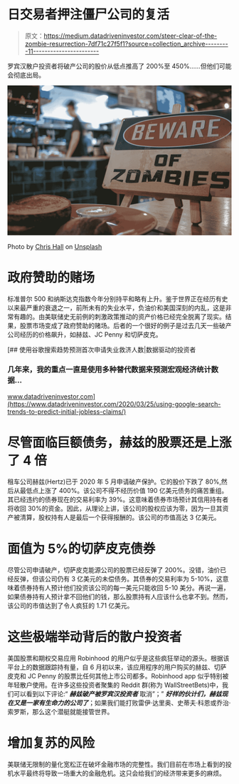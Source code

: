 # 日交易者押注僵尸公司的复活

> 原文：<https://medium.datadriveninvestor.com/steer-clear-of-the-zombie-resurrection-7df71c27f5f1?source=collection_archive---------11----------------------->

罗宾汉散户投资者将破产公司的股价从低点推高了 200%至 450%……但他们可能会彻底出局。

![](img/cd9683b2cdab446cefe3b6d6d088677d.png)

Photo by [Chris Hall](https://unsplash.com/@unibridge_project?utm_source=medium&utm_medium=referral) on [Unsplash](https://unsplash.com?utm_source=medium&utm_medium=referral)

# 政府赞助的赌场

标准普尔 500 和纳斯达克指数今年分别持平和略有上升。鉴于世界正在经历有史以来最严重的衰退之一，前所未有的失业水平，负油价和美国深刻的内乱，这是非常有趣的。由美联储史无前例的刺激政策推动的资产价格已经完全脱离了现实。结果，股票市场变成了政府赞助的赌场。后者的一个很好的例子是过去几天一些破产公司经历的价格飙升，如赫兹、JC Penny 和切萨皮克。

[](https://www.datadriveninvestor.com/2020/03/25/using-google-search-trends-to-predict-initial-jobless-claims/) [## 使用谷歌搜索趋势预测首次申请失业救济人数|数据驱动的投资者

### 几年来，我的重点一直是使用多种替代数据来预测宏观经济统计数据…

www.datadriveninvestor.com](https://www.datadriveninvestor.com/2020/03/25/using-google-search-trends-to-predict-initial-jobless-claims/) 

# 尽管面临巨额债务，赫兹的股票还是上涨了 4 倍

租车公司赫兹(Hertz)已于 2020 年 5 月申请破产保护。它的股价下跌了 80%,然后从最低点上涨了 400%。该公司不得不经历价值 190 亿美元债务的痛苦重组。其已经违约的债券现在的交易利率为 39%。这意味着债券市场预计其信用持有者将收回 30%的资金。因此，从理论上讲，该公司的股权应该为零，因为一旦其资产被清算，股权持有人是最后一个获得报酬的。该公司的市值高达 3 亿美元。

# 面值为 5%的切萨皮克债券

尽管公司申请破产，切萨皮克能源公司的股票已经反弹了 200%。没错，油价已经反弹，但该公司仍有 3 亿美元的未偿债务。其债券的交易利率为 5-10%，这意味着债券持有人预计他们投资该公司的每一美元只能收回 5-10 美分。再说一遍，如果债券持有人预计拿不回他们的钱，那么股票持有人应该什么也拿不到。然而，该公司的市值达到了令人疯狂的 1.71 亿美元。

# 这些极端举动背后的散户投资者

美国股票和期权交易应用 Robinhood 的用户似乎是这些疯狂举动的源头。根据该平台上的数据跟踪持有量，自 6 月初以来，该应用程序的用户购买的赫兹、切萨皮克和 JC Penny 的股票比任何其他上市公司都多。Robinhood app 似乎特别被年轻散户使用。在许多这些投资者聚集的 Reddit 群(称为 WallStreetBets)中，我们可以看到以下评论:“ ***赫兹破产被罗宾汉投资者*** 取消”；” ***好样的伙计们，赫兹现在又是一家有生命力的公司了***；如果我们能打败雷伊·达里奥、史蒂夫·科恩或乔治·索罗斯，那么这个潜艇就能接管世界。

# 增加复苏的风险

美联储无限制的量化宽松正在破坏金融市场的完整性。我们目前在市场上看到的投机水平最终将导致一场重大的金融危机。这只会给我们的经济带来更多的麻烦。